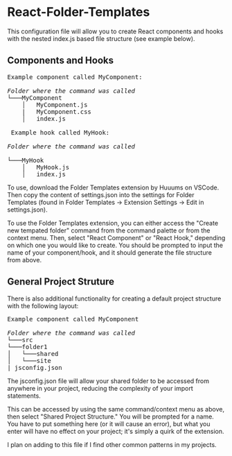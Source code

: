 # React-Folder-Templates

This configuration file will allow you to create React components and hooks with the nested index.js based file structure (see example below).

## Components and Hooks

<pre>
Example component called MyComponent:

<i>Folder where the command was called</i>
└───MyComponent
    │   MyComponent.js
    |   MyComponent.css
    │   index.js
 
 Example hook called MyHook:

<i>Folder where the command was called</i>
  
└───MyHook
    │   MyHook.js
    │   index.js
</pre>

To use, download the Folder Templates extension by Huuums on VSCode. Then copy the content of settings.json into the settings for Folder Templates (found in Folder Templates -> Extension Settings -> Edit in settings.json).

To use the Folder Templates extension, you can either access the "Create new tempated folder" command from the command palette or from the context menu. Then, select "React Component" or "React Hook," depending on which one you would like to create. You should be prompted to input the name of your component/hook, and it should generate the file structure from above.

## General Project Struture

There is also additional functionality for creating a default project structure with the following layout:

<pre>
Example component called MyComponent

<i>Folder where the command was called</i>
└───src
└───folder1
│   └───shared
│   └───site
| jsconfig.json
</pre>

The jsconfig.json file will allow your shared folder to be accessed from anywhere in your project, reducing the complexity of your import statements.

This can be accessed by using the same command/context menu as above, then select "Shared Project Structure." You will be prompted for a name. You have to put something here (or it will cause an error), but what you enter will have no effect on your project; it's simply a quirk of the extension.

I plan on adding to this file if I find other common patterns in my projects.
